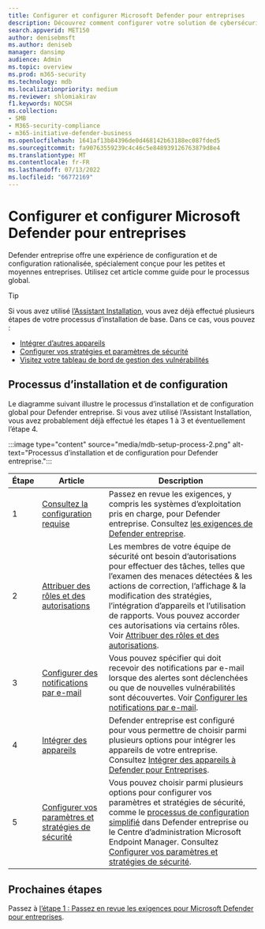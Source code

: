 ```yaml
---
title: Configurer et configurer Microsoft Defender pour entreprises
description: Découvrez comment configurer votre solution de cybersécurité Defender entreprise. Intégrer des appareils, passer en revue vos stratégies et modifier vos paramètres en fonction des besoins.
search.appverid: MET150
author: denisebmsft
ms.author: deniseb
manager: dansimp
audience: Admin
ms.topic: overview
ms.prod: m365-security
ms.technology: mdb
ms.localizationpriority: medium
ms.reviewer: shlomiakirav
f1.keywords: NOCSH
ms.collection:
- SMB
- M365-security-compliance
- m365-initiative-defender-business
ms.openlocfilehash: 1641af13b84396de0d468142b63188ec087fded5
ms.sourcegitcommit: fa90763559239c4c46c5e848939126763879d8e4
ms.translationtype: MT
ms.contentlocale: fr-FR
ms.lasthandoff: 07/13/2022
ms.locfileid: "66772169"
---
```

# <a name="set-up-and-configure-microsoft-defender-for-business"></a>Configurer et configurer Microsoft Defender pour entreprises

Defender entreprise offre une expérience de configuration et de configuration rationalisée, spécialement conçue pour les petites et moyennes entreprises. Utilisez cet article comme guide pour le processus global.

> [!TIP]
> Si vous avez utilisé [l’Assistant Installation](mdb-use-wizard.md), vous avez déjà effectué plusieurs étapes de votre processus d’installation de base. Dans ce cas, vous pouvez :
> - [Intégrer d’autres appareils](mdb-onboard-devices.md)
> - [Configurer vos stratégies et paramètres de sécurité](mdb-configure-security-settings.md)
> - [Visitez votre tableau de bord de gestion des vulnérabilités](mdb-view-tvm-dashboard.md)


## <a name="the-setup-and-configuration-process"></a>Processus d’installation et de configuration

Le diagramme suivant illustre le processus d’installation et de configuration global pour Defender entreprise. Si vous avez utilisé l’Assistant Installation, vous avez probablement déjà effectué les étapes 1 à 3 et éventuellement l’étape 4. 

:::image type="content" source="media/mdb-setup-process-2.png" alt-text="Processus d’installation et de configuration pour Defender entreprise.":::

| Étape  | Article | Description  |
|---------|---------|--------|
| 1 | [Consultez la configuration requise](mdb-requirements.md) | Passez en revue les exigences, y compris les systèmes d’exploitation pris en charge, pour Defender entreprise. Consultez [les exigences de Defender entreprise](mdb-requirements.md). |
| 2 | [Attribuer des rôles et des autorisations](mdb-roles-permissions.md)     | Les membres de votre équipe de sécurité ont besoin d’autorisations pour effectuer des tâches, telles que l’examen des menaces détectées & les actions de correction, l’affichage & la modification des stratégies, l’intégration d’appareils et l’utilisation de rapports. Vous pouvez accorder ces autorisations via certains rôles. Voir [Attribuer des rôles et des autorisations](mdb-roles-permissions.md).        |
| 3 | [Configurer des notifications par e-mail](mdb-email-notifications.md) | Vous pouvez spécifier qui doit recevoir des notifications par e-mail lorsque des alertes sont déclenchées ou que de nouvelles vulnérabilités sont découvertes. Voir [Configurer les notifications par e-mail](mdb-email-notifications.md).| 
| 4 | [Intégrer des appareils](mdb-onboard-devices.md)     | Defender entreprise est configuré pour vous permettre de choisir parmi plusieurs options pour intégrer les appareils de votre entreprise. Consultez [Intégrer des appareils à Defender pour Entreprises](mdb-onboard-devices.md).         |
| 5 | [Configurer vos paramètres et stratégies de sécurité](mdb-configure-security-settings.md) | Vous pouvez choisir parmi plusieurs options pour configurer vos paramètres et stratégies de sécurité, comme le [processus de configuration simplifié](mdb-simplified-configuration.md) dans Defender entreprise ou le Centre d’administration Microsoft Endpoint Manager. Consultez [Configurer vos paramètres et stratégies de sécurité](mdb-configure-security-settings.md). |

## <a name="next-steps"></a>Prochaines étapes

Passez à [l’étape 1 : Passez en revue les exigences pour Microsoft Defender pour entreprises](mdb-requirements.md).
